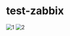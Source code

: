 # test-zabbix
![1](https://github.com/ZelinskiyAN/test-zabbix/assets/149052655/47b45ec9-9f1e-4144-8e76-c761d83c4528)
![2](https://github.com/ZelinskiyAN/test-zabbix/assets/149052655/3f780a60-8a8d-47d6-bdb9-722647227966)
